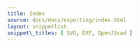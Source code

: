 ```yaml
---
title: Index
source: docs/docs/exporting/index.html
layout: snippetlist
snippet\_titles: [ SVG, DXF, OpenJScad ]
---
```



